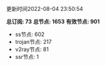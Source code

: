 更新时间2022-08-04 23:50:54

**总订阅: 73**
**总节点: 1653**
**有效节点: 901**
- ss节点: 602
- trojan节点: 217
- v2ray节点: 81
- ssr节点: 1
